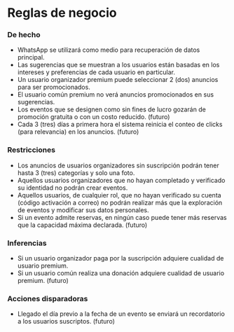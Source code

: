 # Reglas de negocio

### De hecho

-   WhatsApp se utilizará como medio para recuperación de datos principal.
-   Las sugerencias que se muestran a los usuarios están basadas en los intereses y preferencias de cada usuario en
    particular.
-   Un usuario organizador premium puede seleccionar 2 (dos) anuncios para ser promocionados.
-   El usuario común premium no verá anuncios promocionados en sus sugerencias.
-   Los eventos que se designen como sin fines de lucro gozarán de promoción gratuita o con un costo reducido. (futuro)
-   Cada 3 (tres) días a primera hora el sistema reinicia el conteo de clicks (para relevancia) en los anuncios. (futuro)

### Restricciones

-   Los anuncios de usuarios organizadores sin suscripción podrán tener hasta 3 (tres) categorías y solo una foto.
-   Aquellos usuarios organizadores que no hayan completado y verificado su identidad no podrán crear eventos.
-   Aquellos usuarios, de cualquier rol, que no hayan verificado su cuenta (código activación a correo) no podrán realizar más que la exploración de eventos y modificar sus datos personales.
-   Si un evento admite reservas, en ningún caso puede tener más reservas que la capacidad máxima declarada. (futuro)

### Inferencias

-   Si un usuario organizador paga por la suscripción adquiere cualidad de usuario premium.
-   Si un usuario común realiza una donación adquiere cualidad de usuario premium. (futuro)

### Acciones disparadoras

-   Llegado el día previo a la fecha de un evento se enviará un recordatorio a los usuarios suscriptos. (futuro)
